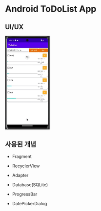 # Android ToDoList App

## UI/UX

![ToDoList](https://github.com/seungwoo505/ToDoList/blob/main/동작영상.gif)

## 사용된 개념

- Fragment

- RecyclerView

- Adapter

- Database(SQLite)

- ProgressBar

- DatePickerDialog
